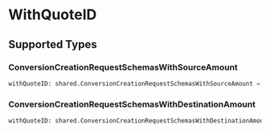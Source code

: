 # WithQuoteID


## Supported Types

### ConversionCreationRequestSchemasWithSourceAmount

```python
withQuoteID: shared.ConversionCreationRequestSchemasWithSourceAmount = /* values here */
```

### ConversionCreationRequestSchemasWithDestinationAmount

```python
withQuoteID: shared.ConversionCreationRequestSchemasWithDestinationAmount = /* values here */
```


